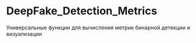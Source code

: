 # DeepFake_Detection_Metrics
Универсальные функции для вычисления метрик бинарной детекции и визуализации

